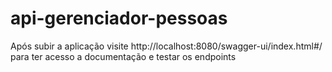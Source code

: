 # api-gerenciador-pessoas

Após subir a aplicação visite http://localhost:8080/swagger-ui/index.html#/ para ter acesso a documentação e testar os endpoints
